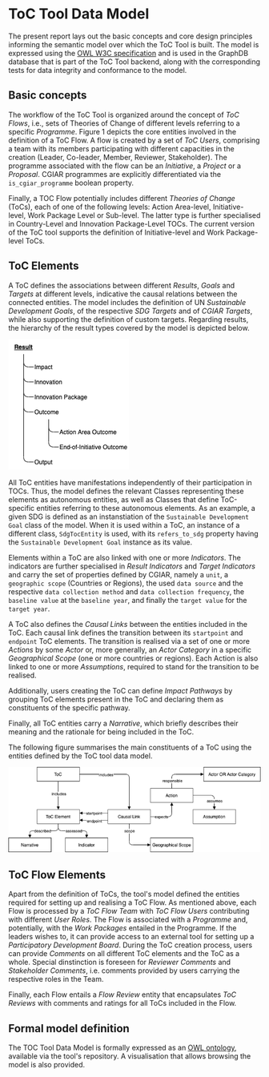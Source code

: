 # ToC Tool Data Model

The present report lays out the basic concepts and core design principles informing the semantic model over which the ToC Tool is built. The model is expressed using the [OWL W3C specification](https://www.w3.org/OWL/) and is used in the GraphDB database that is part of the ToC Tool backend, along with the corresponding tests for data integrity and conformance to the model.

## Basic concepts

The workflow of the ToC Tool is organized around the concept of *ToC Flows*, i.e., sets of Theories of Change of different levels referring to a specific *Programme*. Figure 1 depicts the core entities involved in the definition of a ToC Flow. A flow is created by a set of *ToC Users*, comprising a team with its members participating with different capacities in the creation (Leader, Co-leader, Member, Reviewer, Stakeholder). The programme associated with the flow can be an *Initiative*, a *Project* or a *Proposal*. CGIAR programmes are explicitly differentiated via the `is_cgiar_programme` boolean property.

Finally, a TOC Flow potentially includes different *Theories of Change* (ToCs), each of one of the following levels: Action Area-level, Initiative-level, Work Package Level or Sub-level. The latter type is further specialised in Country-Level and Innovation Package-Level TOCs. The current version of the ToC tool supports the definition of Initiative-level and Work Package-level ToCs.

## ToC Elements

A ToC defines the associations between different *Results*, *Goals* and *Targets* at different levels, indicative the causal relations between the connected entities. The model includes the definition of UN *Sustainable Development Goals*, of the respective *SDG Targets* and of *CGIAR Targets*, while also supporting the definition of custom targets. Regarding results, the hierarchy of the result types covered by the model is depicted below.

![ToC Results hierarchy](./images/results.png "ToC Results Hierarchy")

All ToC entities have manifestations independently of their participation in TOCs. Thus, the model defines the relevant Classes representing these elements as autonomous entities, as well as Classes that define ToC-specific entities referring to these autonomous elements. As an example, a given SDG is defined as an instanstiation of the `Sustainable Development Goal` class of the model. When it is used within a ToC, an instance of a different class, `SdgTocEntity` is used, with its `refers_to_sdg` property having the `Sustainable Development Goal` instance as its value.

Elements within a ToC are also linked with one or more *Indicators*. The indicators are further specialised in *Result Indicators* and *Target Indicators* and carry the set of properties defined by CGIAR, namely a `unit`, a `geographic scope` (Countries or Regions), the used `data source` and the respective `data collection method` and `data collection frequency`, the `baseline value` at the `baseline year`, and finally the `target value` for the `target year`.

A ToC also defines the *Causal Links* between the entities included in the ToC. Each causal link defines the transition between its `startpoint` and `endpoint` ToC elements. The transition is realised via a set of one or more *Actions* by some *Actor* or, more generally, an *Actor Category* in a specific *Geographical Scope* (one or more countries or regions). Each Action is also linked to one or more *Assumptions*, required to stand for the transition to be realised.

Additionally, users creating the ToC can define *Impact Pathways* by grouping ToC elements present in the ToC and declaring them as constituents of the specific pathway.

Finally, all ToC entities carry a *Narrative*, which briefly describes their meaning and the rationale for being included in the ToC.

The following figure summarises the main constituents of a ToC using the entities defined by the ToC tool data model.

![ToC Entities](./images/entities.png "ToC Entities")

## ToC Flow Elements

Apart from the definition of ToCs, the tool's model defined the entities required for setting up and realising a ToC Flow. As mentioned above,  each Flow is processed by a *ToC Flow Team* with *ToC Flow Users* contributing with different *User Roles*. The Flow is associated with a *Programme* and, potentially, with the *Work Packages* entailed in the Programme. If the leaders wishes to, it can provide access to an external tool for setting up a *Participatory Development Board*. During the ToC creation process, users can provide *Comments* on all different ToC elements and the ToC as a whole. Special dinstinction is foreseen for *Reviewer Comments* and *Stakeholder Comments*, i.e. comments provided by users carrying the respective roles in the Team.

Finally, each Flow entails a *Flow Review* entity that encapsulates *ToC Reviews* with comments and ratings for all ToCs included in the Flow.

## Formal model definition

The TOC Tool Data Model is formally expressed as an [OWL ontology](./toc.owl), available via the tool's repository. A visualisation that allows browsing the model is also provided.